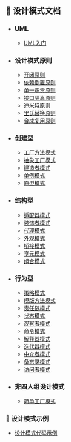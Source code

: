 
## :notebook: 设计模式文档

- ### UML
  - [UML入门](https://github.com/gentryhuang/java-base-learning/blob/master/design-patterns-example/uml/UML%E7%B1%BB%E5%9B%BE%E5%8F%8A%E6%97%B6%E5%BA%8F%E5%9B%BE%E5%85%A5%E9%97%A8.md)
- ### 设计模式原则
  - [开闭原则](https://github.com/gentryhuang/java-base-learning/blob/master/design-patterns-example/design-principle/src/main/java/com/design/pattern/principle/openclose/README.md)
  - [依赖倒置原则](https://github.com/gentryhuang/java-base-learning/blob/master/design-patterns-example/design-principle/src/main/java/com/design/pattern/principle/dependenceinversion/README.md)
  - [单一职责原则](https://github.com/gentryhuang/java-base-learning/blob/master/design-patterns-example/design-principle/src/main/java/com/design/pattern/principle/singleresponsibility/README.md)
  - [接口隔离原则](https://github.com/gentryhuang/java-base-learning/blob/master/design-patterns-example/design-principle/src/main/java/com/design/pattern/principle/interfacesegregation/README.md)
  - [迪米特原则](https://github.com/gentryhuang/java-base-learning/blob/master/design-patterns-example/design-principle/src/main/java/com/design/pattern/principle/demeter/README.md)
  - [里氏替换原则](https://github.com/gentryhuang/java-base-learning/blob/master/design-patterns-example/design-principle/src/main/java/com/design/pattern/principle/liskovSubstitutation/README.md)
  - [合成复用原则](https://github.com/gentryhuang/java-base-learning/blob/master/design-patterns-example/design-principle/src/main/java/com/design/pattern/principle/compositionaggregation/README.md)

- ### 创建型
  - [工厂方法模式](https://github.com/gentryhuang/java-base-learning/blob/master/design-patterns-example/factorymethod-example/static/%E5%B7%A5%E5%8E%82%E6%96%B9%E6%B3%95.md) 
  - [抽象工厂模式](https://github.com/gentryhuang/java-base-learning/blob/master/design-patterns-example/abstractfactory-example/src/static/%E6%8A%BD%E8%B1%A1%E5%B7%A5%E5%8E%82.md)
  - [建造者模式](https://github.com/gentryhuang/java-base-learning/blob/master/design-patterns-example/builder-example/static/%E5%BB%BA%E9%80%A0%E8%80%85%E6%A8%A1%E5%BC%8F.md) 
  - [单例模式](https://github.com/gentryhuang/java-base-learning/blob/master/design-patterns-example/singleton-example/static/%E5%8D%95%E4%BE%8B%E6%A8%A1%E5%BC%8F.md)
  - [原型模式](https://github.com/gentryhuang/java-base-learning/blob/master/design-patterns-example/prototype-example/static/%E5%8E%9F%E5%9E%8B%E6%A8%A1%E5%BC%8F.md)
         
- ### 结构型
  - [适配器模式](https://github.com/gentryhuang/java-base-learning/blob/master/design-patterns-example/adapter-example/static/%E9%80%82%E9%85%8D%E5%99%A8%E6%A8%A1%E5%BC%8F.md)
  - [装饰者模式](https://github.com/gentryhuang/java-base-learning/blob/master/design-patterns-example/decorator-example/static/%E8%A3%85%E9%A5%B0%E8%80%85%E6%A8%A1%E5%BC%8F.md) 
  - [代理模式](https://github.com/gentryhuang/java-base-learning/blob/master/design-patterns-example/proxy-example/static/%E4%BB%A3%E7%90%86%E6%A8%A1%E5%BC%8F.md) 
  - [外观模式](https://github.com/gentryhuang/java-base-learning/blob/master/design-patterns-example/facade-example/static/%E5%A4%96%E8%A7%82%E6%A8%A1%E5%BC%8F.md) 
  - [桥接模式](https://github.com/gentryhuang/java-base-learning/blob/master/design-patterns-example/bridge-example/static/%E6%A1%A5%E6%8E%A5%E6%A8%A1%E5%BC%8F.md)
  - [享元模式](https://github.com/gentryhuang/java-base-learning/blob/master/design-patterns-example/flyweight-example/static/%E4%BA%AB%E5%85%83%E6%A8%A1%E5%BC%8F.md) 
  - [组合模式](https://github.com/gentryhuang/java-base-learning/blob/master/design-patterns-example/composite-example/static/%E7%BB%84%E5%90%88%E6%A8%A1%E5%BC%8F.md) 
   
- ### 行为型
  - [策略模式](https://github.com/gentryhuang/java-base-learning/blob/master/design-patterns-example/strategy-example/static/%E7%AD%96%E7%95%A5%E6%A8%A1%E5%BC%8F.md)
  - [模版方法模式](https://github.com/gentryhuang/java-base-learning/blob/master/design-patterns-example/templatemethod-example/static/%E6%A8%A1%E7%89%88%E6%96%B9%E6%B3%95%E6%A8%A1%E5%BC%8F.md)
  - [责任链模式](https://github.com/gentryhuang/java-base-learning/blob/master/design-patterns-example/chainofresponsibility-example/static/%E8%B4%A3%E4%BB%BB%E9%93%BE%E6%A8%A1%E5%BC%8F.md) 
  - [状态模式](https://github.com/gentryhuang/java-base-learning/blob/master/design-patterns-example/state-example/static/%E7%8A%B6%E6%80%81%E6%A8%A1%E5%BC%8F.md)
  - [观察者模式](https://github.com/gentryhuang/java-base-learning/blob/master/design-patterns-example/observer-example/static/%E8%A7%82%E5%AF%9F%E8%80%85%E6%A8%A1%E5%BC%8F.md)
  - [命令模式](https://github.com/gentryhuang/java-base-learning/blob/master/design-patterns-example/command-example/static/%E5%91%BD%E4%BB%A4%E6%A8%A1%E5%BC%8F.md) 
  - [解释器模式](https://github.com/gentryhuang/java-base-learning/blob/master/design-patterns-example/interpreter-example/static/%E8%A7%A3%E9%87%8A%E5%99%A8%E6%A8%A1%E5%BC%8F.md) 
  - [迭代器模式](https://github.com/gentryhuang/java-base-learning/blob/master/design-patterns-example/iterator-example/static/%E8%BF%AD%E4%BB%A3%E5%99%A8%E6%A8%A1%E5%BC%8F.md) 
  - [中介者模式](https://github.com/gentryhuang/java-base-learning/blob/master/design-patterns-example/mediator-example/static/%E4%B8%AD%E4%BB%8B%E8%80%85%E6%A8%A1%E5%BC%8F.md)
  - [备忘录模式](https://github.com/gentryhuang/java-base-learning/blob/master/design-patterns-example/memento-example/static/%E5%A4%87%E5%BF%98%E5%BD%95%E6%A8%A1%E5%BC%8F.md)
  - [访问者模式](https://github.com/gentryhuang/java-base-learning/blob/master/design-patterns-example/visitor-example/static/%E8%AE%BF%E9%97%AE%E8%80%85%E6%A8%A1%E5%BC%8F.md)  

- ### 非四人组设计模式 
  - [简单工厂模式](https://github.com/gentryhuang/java-base-learning/blob/master/design-patterns-example/simplefactory-example/static/%E7%AE%80%E5%8D%95%E5%B7%A5%E5%8E%82.md)

### :file_folder: 设计模式示例
  - [设计模式代码示例](https://github.com/gentryhuang/java-base-learning/tree/master/design-patterns-example)
  
 
  
 
 